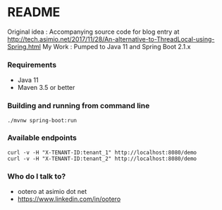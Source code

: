 # README #

Original idea : Accompanying source code for blog entry at http://tech.asimio.net/2017/11/28/An-alternative-to-ThreadLocal-using-Spring.html
My Work : Pumped to Java 11 and Spring Boot 2.1.x

### Requirements ###

* Java 11
* Maven 3.5 or better

### Building and running from command line ###

```
./mvnw spring-boot:run
```

### Available endpoints ###

```
curl -v -H "X-TENANT-ID:tenant_1" http://localhost:8080/demo
curl -v -H "X-TENANT-ID:tenant_2" http://localhost:8080/demo
```

### Who do I talk to? ###

* ootero at asimio dot net
* https://www.linkedin.com/in/ootero